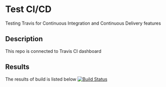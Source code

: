 # Test CI/CD
Testing Travis for Continuous Integration and Continuous Delivery features

## Description
This repo is connected to Travis CI dashboard

## Results
The results of build is listed below
[![Build Status](https://travis-ci.com/nicoladileo/Test-CI-CD.svg?branch=master)](https://travis-ci.com/nicoladileo/Test-CI-CD)

